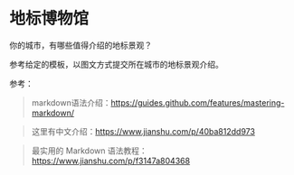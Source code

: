 # 地标博物馆

你的城市，有哪些值得介绍的地标景观？

参考给定的模板，以图文方式提交所在城市的地标景观介绍。


参考：
> markdown语法介绍：https://guides.github.com/features/mastering-markdown/

> 这里有中文介绍：https://www.jianshu.com/p/40ba812dd973

> 最实用的 Markdown 语法教程：https://www.jianshu.com/p/f3147a804368
